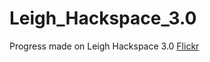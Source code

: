 # Leigh_Hackspace_3.0
Progress made on Leigh Hackspace 3.0
[Flickr](https://www.flickr.com/photos/183619275@N04/albums/72157710392334802)
